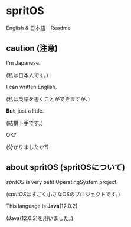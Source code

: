 # spritOS
English & 日本語　Readme
## caution (注意)
I'm Japanese.

(私は日本人です。)

I can written English.

(私は英語を書くことができますが、)

**But**, just a little.

(結構下手です。)

OK?

(分かりましたか?)
## about spritOS (spritOSについて)
*spritOS* is very petit OperatingSystem project.

(*spritOS*はすごく小さなOSのプロジェクトです。)

This language is **Java**(12.0.2).

(Java(12.0.2)を用いました。)